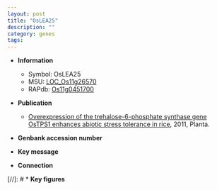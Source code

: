 ```yaml
---
layout: post
title: "OsLEA25"
description: ""
category: genes
tags: 
---
```


* **Information**  
    + Symbol: OsLEA25  
    + MSU: [LOC_Os11g26570](http://rice.plantbiology.msu.edu/cgi-bin/ORF_infopage.cgi?orf=LOC_Os11g26570)  
    + RAPdb: [Os11g0451700](http://rapdb.dna.affrc.go.jp/viewer/gbrowse_details/irgsp1?name=Os11g0451700)  

* **Publication**  
    + [Overexpression of the trehalose-6-phosphate synthase gene OsTPS1 enhances abiotic stress tolerance in rice](http://www.ncbi.nlm.nih.gov/pubmed?term=Overexpression+of+the+trehalose-6-phosphate+synthase+gene+OsTPS1+enhances+abiotic+stress+tolerance+in+rice%5BTitle%5D), 2011, Planta.

* **Genbank accession number**  

* **Key message**  

* **Connection**  

[//]: # * **Key figures**  


